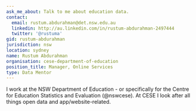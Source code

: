 ```yaml
---
ask_me_about: Talk to me about education data.
contact:
  email: rustum.abdurahman@det.nsw.edu.au
  linkedin: http://au.linkedin.com/in/rustum-abdurahman-2497444
  twitter: '@rustuma'
gid: rustum-abdurahman
jurisdiction: nsw
location: sydney
name: Rustum Abdurahman
organisation: cese-department-of-education
position_title: Manager, Online Services
type: Data Mentor
---
```


I work at the NSW Department of Education - or specifically for the Centre for Education Statistics and Evaluation (@nswcese). At CESE I look after all things open data and app/website-related.
